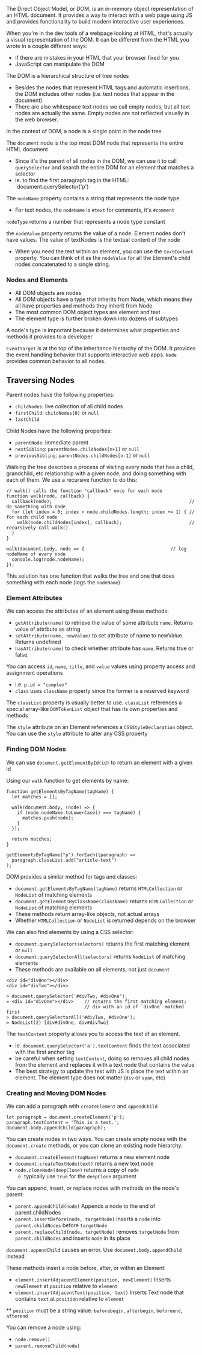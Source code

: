 The Direct Object Model, or DOM, is an in-memory object representation of an HTML document. It provides a way to interact with a web page using JS and provides functionality to build modern interactive user experiences.

When you're in the dev tools of a webpage looking at HTML, that's actually a visual representation of the DOM. It can be different from the HTML you wrote in a couple different ways:
 - If there are mistakes in your HTML that your browser fixed for you
 - JavaScript can manipulate the DOM

The DOM is a hierarchical structure of tree nodes
 - Besides the nodes that represent HTML tags and automatic insertions, the DOM includes other nodes (i.e. text nodes that appear in the document)
 - There are also whitespace text nodes we call empty nodes, but all text nodes are actually the same. Empty nodes are not reflected visually in the web browser.

In the context of DOM, a node is a single point in the node tree

The `document` node is the top most DOM node that represents the entire HTML document
 - Since it's the parent of all nodes in the DOM, we can use it to call `querySelector` and search the entire DOM for an element that matches a selector
 - ie. to find the first paragraph tag in the HTML: `document.querySelector('p')

The `nodeName` property contains a string that represents the node type 
 - For text nodes, the `nodeName` is `#text` for comments, it's `#comment`

`nodeType` returns a number that represents a node type constant

the `nodeValue` property returns the value of a node. Element nodes don't have values. The value of textNodes is the textual content of the node
 - When you need the text within an element, you can use the `textContent` property. You can think of it as the `nodeValue` for all the Element's child nodes concatenated to a single string.

### Nodes and Elements
 - All DOM objects are nodes
 - All DOM objects have a type that inherits from Node, which means they all have properties and methods they inherit from Node.
 - The most common DOM object types are element and text
 - The element type is further broken down into dozens of subtypes

A node's type is important because it determines what properties and methods it provides to a developer

`EventTarget` is at the top of the inheritance hierarchy of the DOM. It provides the event handling behavior that supports interactive web apps. `Node` provides
common behavior to all nodes.

## Traversing Nodes
Parent nodes have the following properties:
 - `childNodes`: live collection of all child nodes
 - `firstChild`: `childNodes[0]` or `null`
 - `lastChild`

Child Nodes have the following properties:
 - `parentNode`: immediate parent
 - `nextSibling`: `parentNodes.childNodes[n+1]` or `null`
 - `previousSibling`: `parentNodes.childNodes[n-1]` or `null`

Walking the tree describes a process of visiting every node that has a child, grandchild, etc relationship with a given node, and doing something with each of them.
We use a recursive function to do this:

```JS
// walk() calls the function "callback" once for each node
function walk(node, callback) {
  callback(node);                                                   // do something with node
  for (let index = 0; index < node.childNodes.length; index += 1) { // for each child node
    walk(node.childNodes[index], callback);                         // recursively call walk()
  }
}

walk(document.body, node => {                                // log nodeName of every node
  console.log(node.nodeName);
});
```

This solution has one function that walks the tree and one that does something with each node (logs the `nodeName`)

### Element Attributes

We can access the attributes of an element using these methods:
 - `getAttribute(name)` to retrieve the value of some attribute `name`. Returns value of attribute as string
 - `setAttribute(name, newValue)` to set attribute of name to newValue. Returns undefined
 - `hasAttribute(name)` to check whether attribute has `name`. Returns true or false.

You can access `id`, `name`, `title`, and `value` values using property access and assignment operations
 - i.e. `p.id = "complex"`
 - `class` uses `className` property since the former is a reserved keyword

The `classList` property is usually better to use. `classList` references a special array-like `DOMTokenList` object that has its own properties and methods

The `style` attribute on an Element references a `CSSStyleDeclaration` object. You can use the `style` attribute to alter any CSS property

### Finding DOM Nodes
We can use `document.getElementById(id)` to return an element with a given id

Using our `walk` function to get elements by name:
```JS
function getElementsByTagName(tagName) {
  let matches = [];

  walk(document.body, (node) => {
    if (node.nodeName.toLowerCase() === tagName) {
      matches.push(node);
    }
  });

  return matches;
}

getElementsByTagName("p").forEach((paragraph) =>
  paragraph.classList.add("article-text")
);
```

DOM provides a similar method for tags and classes:
 - `document.getElementsByTagName(tagName)` returns `HTMLCollection` or `NodeList` of matching elements
 - `document.getElementsByClassName(className)` returns `HTMLCollection` or `NodeList` of matching elements
 - These methods return array-like objects, not actual arrays
 - Whether `HTMLCollection` or `NodeList` is returned depends on the browser

We can also find elements by using a CSS selector:
 -  `document.querySelector(selectors)` returns the first matching element or `null`
 -  `document.querySelectorAll(selectors)` returns `NodeList` of matching elements
 -  These methods are available on all elements, not just `document`

```JS
<div id="divOne"></div>
<div id="divTwo"></div>
```
```JS
> document.querySelector('#divTwo, #divOne');
= <div id="divOne"></div>    // returns the first matching element;
                             // div with an id of `divOne` matched first
> document.querySelectorAll('#divTwo, #divOne');
= NodeList(2) [div#divOne, div#divTwo]
```

The `textContent` property allows you to access the text of an element.
 - ie. `document.querySelector('a').textContent` finds the text associated with the first anchor tag
 - be careful when setting `textContent`, doing so removes all child nodes from the element and replaces it with a text node that contains the value
 - The best strategy to update the text with JS is place the text within an element. The element type does not matter (`div` or `span`, etc)

### Creating and Moving DOM Nodes
We can add a paragraph with `createElement` and `appendChild`

```JS
let paragraph = document.createElement('p');
paragraph.textContent = 'This is a test.';
document.body.appendChild(paragraph);
```

You can create nodes in two ways. You can create empty nodes with the `document.create` methods, or you can clone an existing node hierarchy:
 - `document.createElement(tagName)` returns a new element node
 - `document.createTextNode(text)` returns a new text node
 - `node.cloneNode(deepClone)` returns a copy of `node`
   - typically use `true` for the `deepClone` argument
  
You can append, insert, or replace nodes with methods on the node's parent:
 - `parent.appendChild(node)` Appends a node to the end of parent.childNodes
 - `parent.insertBefore(node, targetNode)` Inserts a `node` into `parent.childNodes` before `targetNode`
 - `parent.replaceChild(node, targetNode)` removes `targetNode`  from `parent.childNodes` and inserts `node` in its place

`document.appendChild` causes an error. Use `document.body.appendChild` instead

These methods insert a node before, after, or within an Element:
 - `element.insertAdjacentElement(position, newElement)` Inserts `newElement` at `position` relative to `element`
 - `element.insertAdjacentText(position, text)` Inserts Text node that contains `text` at `position` relative to `element`

** `position` must be a string value: `beforebegin`, `afterbegin`, `beforeend`, `afterend`

You can remove a node using:
 - `node.remove()`
 - `parent.removeChild(node)`







